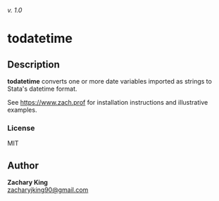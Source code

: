 _v. 1.0_  

todatetime
============================================================

Description
-----------

**todatetime** converts one or more date variables imported as strings to Stata's datetime format.

See https://www.zach.prof for installation instructions and illustrative examples.

### License
MIT

Author
------

**Zachary King**  
zacharyjking90@gmail.com  
